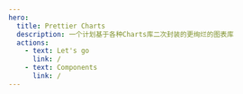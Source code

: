 ```yaml
---
hero:
  title: Prettier Charts
  description: 一个计划基于各种Charts库二次封装的更绚烂的图表库
  actions:
    - text: Let's go
      link: /
    - text: Components
      link: /
---
```

